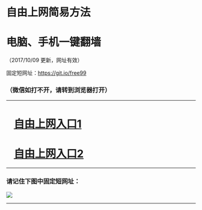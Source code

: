 ﻿# 自由上网简易方法

# 电脑、手机一键翻墙

（2017/10/09 更新，网址有效）

固定短网址：https://git.io/free99

### （微信如打不开，请转到浏览器打开）


***





# &nbsp;&nbsp; <a href="http://ft23957805.fwq-tz-1001.info/fwqtz01.html?t=10090017544 " target="_blank">自由上网入口1</a>
# &nbsp;&nbsp; <a href="http://ft203009427.fwq-tz-1002.info/fwqtz02.html?t=100900111159 " target="_blank">自由上网入口2</a>
***

### 请记住下图中固定短网址：

<img src="https://s3-us-west-2.amazonaws.com/fwq-1001/yjfq-20170905okok.png" /> 


***

